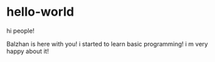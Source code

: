 # hello-world

hi people! 

Balzhan is here with you! i started to learn basic programming! i m very happy about it!
